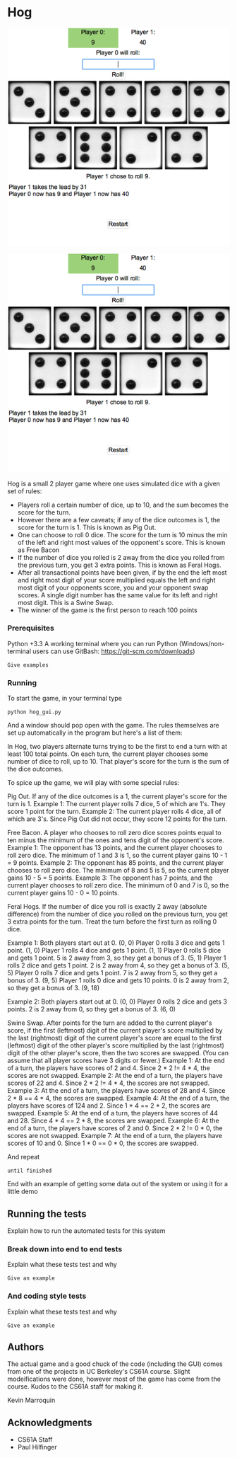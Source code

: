 # Hog


![alt text](https://github.com/kamcbk/GeneralProjects/blob/master/hog/HogGUI.png)
<p align="center">
<img src="https://github.com/kamcbk/GeneralProjects/blob/master/hog/HogGUI.png">
</p>

Hog is a small 2 player game where one uses simulated dice with a given set of rules: 

* Players roll a certain number of dice, up to 10, and the sum becomes the score for the turn.
* However there are a few caveats; if any of the dice outcomes is 1, the score for the turn is 1. This is known as Pig Out.
* One can choose to roll 0 dice. The score for the turn is 10 minus the min of the left and right most values of the opponent's score. This is known as Free Bacon
* If the number of dice you rolled is 2 away from the dice you rolled from the previous turn, you get 3 extra points. This is known as Feral Hogs.
* After all transactional points have been given, if by the end the left most and right most digit of your score multiplied equals the left and right most digit of your opponents score, you and your opponent swap scores. A single digit number has the same value for its left and right most digit. This is a Swine Swap.
* The winner of the game is the first person to reach 100 points


### Prerequisites

Python +3.3
A working terminal where you can run Python (Windows/non-terminal users can use GitBash: https://git-scm.com/downloads)

```
Give examples
```

### Running

To start the game, in your terminal type

```
python hog_gui.py
```
And a window should pop open with the game. The rules themselves are set up automatically in the program but here's a list of them:

In Hog, two players alternate turns trying to be the first to end a turn with at least 100 total points. On each turn, the current player chooses some number of dice to roll, up to 10. That player's score for the turn is the sum of the dice outcomes.

To spice up the game, we will play with some special rules:

Pig Out. If any of the dice outcomes is a 1, the current player's score for the turn is 1.
Example 1: The current player rolls 7 dice, 5 of which are 1's. They score 1 point for the turn.
Example 2: The current player rolls 4 dice, all of which are 3's. Since Pig Out did not occur, they score 12 points for the turn.

Free Bacon. A player who chooses to roll zero dice scores points equal to ten minus the minimum of the ones and tens digit of the opponent's score.
Example 1: The opponent has 13 points, and the current player chooses to roll zero dice. The minimum of 1 and 3 is 1, so the current player gains 10 - 1 = 9 points.
Example 2: The opponent has 85 points, and the current player chooses to roll zero dice. The minimum of 8 and 5 is 5, so the current player gains 10 - 5 = 5 points.
Example 3: The opponent has 7 points, and the current player chooses to roll zero dice. The minimum of 0 and 7 is 0, so the current player gains 10 - 0 = 10 points.

Feral Hogs. If the number of dice you roll is exactly 2 away (absolute difference) from the number of dice you rolled on the previous turn, you get 3 extra points for the turn. Treat the turn before the first turn as rolling 0 dice.

Example 1:
Both players start out at 0. (0, 0)
Player 0 rolls 3 dice and gets 1 point. (1, 0)
Player 1 rolls 4 dice and gets 1 point. (1, 1)
Player 0 rolls 5 dice and gets 1 point. 5 is 2 away from 3, so they get a bonus of 3. (5, 1)
Player 1 rolls 2 dice and gets 1 point. 2 is 2 away from 4, so they get a bonus of 3. (5, 5)
Player 0 rolls 7 dice and gets 1 point. 7 is 2 away from 5, so they get a bonus of 3. (9, 5)
Player 1 rolls 0 dice and gets 10 points. 0 is 2 away from 2, so they get a bonus of 3. (9, 18)

Example 2:
Both players start out at 0. (0, 0)
Player 0 rolls 2 dice and gets 3 points. 2 is 2 away from 0, so they get a bonus of 3. (6, 0)

Swine Swap. After points for the turn are added to the current player's score, if the first (leftmost) digit of the current player's score multiplied by the last (rightmost) digit of the current player's score are equal to the first (leftmost) digit of the other player's score multiplied by the last (rightmost) digit of the other player's score, then the two scores are swapped. (You can assume that all player scores have 3 digits or fewer.)
Example 1: At the end of a turn, the players have scores of 2 and 4. Since 2 * 2 != 4 * 4, the scores are not swapped.
Example 2: At the end of a turn, the players have scores of 22 and 4. Since 2 * 2 != 4 * 4, the scores are not swapped.
Example 3: At the end of a turn, the players have scores of 28 and 4. Since 2 * 8 == 4 * 4, the scores are swapped.
Example 4: At the end of a turn, the players have scores of 124 and 2. Since 1 * 4 == 2 * 2, the scores are swapped.
Example 5: At the end of a turn, the players have scores of 44 and 28. Since 4 * 4 == 2 * 8, the scores are swapped.
Example 6: At the end of a turn, the players have scores of 2 and 0. Since 2 * 2 != 0 * 0, the scores are not swapped.
Example 7: At the end of a turn, the players have scores of 10 and 0. Since 1 * 0 == 0 * 0, the scores are swapped.



And repeat

```
until finished
```

End with an example of getting some data out of the system or using it for a little demo

## Running the tests

Explain how to run the automated tests for this system

### Break down into end to end tests

Explain what these tests test and why

```
Give an example
```

### And coding style tests

Explain what these tests test and why

```
Give an example
```

## Authors

The actual game and a good chuck of the code (including the GUI) comes from one of the projects in UC Berkeley's CS61A course. Slight modeifications were done, however most of the game has come from the course. Kudos to the CS61A staff for making it.

Kevin Marroquin


## Acknowledgments

* CS61A Staff
* Paul Hilfinger

